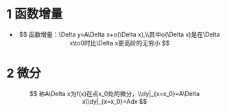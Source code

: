 # 1 函数增量

* $$
  函数增量：\Delta y=A\Delta x+o(\Delta x),\\其中o(\Delta x)是在\Delta x\to0时比\Delta x更高阶的无穷小
  $$

  

# 2 微分

$$
称A\Delta x为f(x)在点x_0处的微分，\\dy|_{x=x_0}=A\Delta x\\dy|_{x=x_0}=Adx
$$







